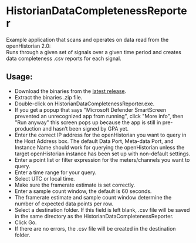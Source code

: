 # HistorianDataCompletenessReporter
Example application that scans and operates on data read from the openHistorian 2.0:  
Runs through a given set of signals over a given time period and creates data completeness .csv reports for each signal.

## Usage:
* Download the binaries from the [latest release](https://github.com/GridProtectionAlliance/HistorianDataCompletenessReporter/releases).
* Extract the binaries .zip file.
* Double-click on HistorianDataCompletenessReporter.exe.
* If you get a popup that says "Microsoft Defender SmartScreen prevented an unrecognized app from running", click "More info", then "Run anyway" this screen pops up because the app is still in pre-production and hasn’t been signed by GPA yet.
*	Enter the correct IP address for the openHistorian you want to query in the Host Address box. The default Data Port, Meta-data Port, and Instance Name should work for querying the openHistorian unless the target openHistorian instance has been set up with non-default settings.
* Enter a point list or filter expression for the meters/channels you want to query.
* Enter a time range for your query.
* Select UTC or local time.
* Make sure the framerate estimate is set correctly.
* Enter a sample count window, the default is 60 seconds. 
* The framerate estimate and sample count window determine the number of expected data points per row.
* Select a destination folder. If this field is left blank, .csv file will be saved in the same directory as the HistorianDataCompletenessReporter.
* Click Go.
* If there are no errors, the .csv file will be created in the destination folder.
